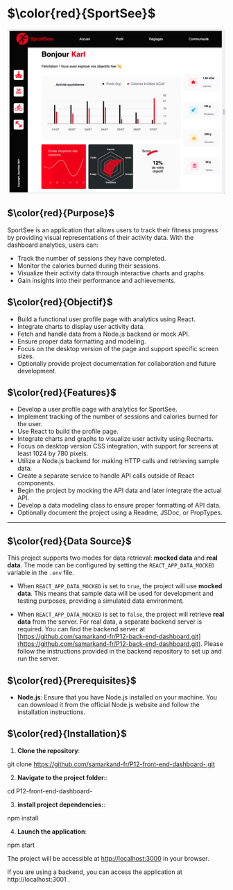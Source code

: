 # $\color{red}{SportSee}$

  

![](./src/assets/dashboard.png)

## $\color{red}{Purpose}$

SportSee is an application that allows users to track their fitness progress by providing visual representations of their activity data. With the dashboard analytics, users can:

-   Track the number of sessions they have completed.
-   Monitor the calories burned during their sessions.
-   Visualize their activity data through interactive charts and graphs.
-   Gain insights into their performance and achievements.

  
  

## $\color{red}{Objectif}$

  

-   Build a functional user profile page with analytics using React.
-   Integrate charts to display user activity data.
-   Fetch and handle data from a Node.js backend or mock API.
-   Ensure proper data formatting and modeling.
-   Focus on the desktop version of the page and support specific screen sizes.
-   Optionally provide project documentation for collaboration and future development.

  

## $\color{red}{Features}$

  -   Develop a user profile page with analytics for SportSee.
-   Implement tracking of the number of sessions and calories burned for the user.
-   Use React to build the profile page.
-   Integrate charts and graphs to visualize user activity using Recharts.
-   Focus on desktop version CSS integration, with support for screens at least 1024 by 780 pixels.
-   Utilize a Node.js backend for making HTTP calls and retrieving sample data.
-   Create a separate service to handle API calls outside of React components.
-   Begin the project by mocking the API data and later integrate the actual API.
-   Develop a data modeling class to ensure proper formatting of API data.
-   Optionally document the project using a Readme, JSDoc, or PropTypes.



----------
## $\color{red}{Data Source}$

This project supports two modes for data retrieval: **mocked data** and **real data**. The mode can be configured by setting the `REACT_APP_DATA_MOCKED` variable in the `.env` file.

-   When `REACT_APP_DATA_MOCKED` is set to `true`, the project will use **mocked data**. This means that sample data will be used for development and testing purposes, providing a simulated data environment.
    
-   When `REACT_APP_DATA_MOCKED` is set to `false`, the project will retrieve **real data** from the server. For real data, a separate backend server is required. You can find the backend server at [https://github.com/samarkand-fr/P12-back-end-dashboard.git](https://github.com/samarkand-fr/P12-back-end-dashboard.git). Please follow the instructions provided in the backend repository to set up and run the server.
  

## $\color{red}{Prerequisites}$

*  **Node.js**: Ensure that you have Node.js installed on your machine. You can download it from the official Node.js website and follow the installation instructions.

  

## $\color{red}{Installation}$

1.  **Clone the repository**:

git clone https://github.com/samarkand-fr/P12-front-end-dashboard-.git

2.  **Navigate to the project folder:**:

cd P12-front-end-dashboard-

3.  **install project dependencies:**:

  npm install 

4.  **Launch the application**:

  npm start

  
The project will be accessible at [http://localhost:3000](http://localhost:3000/) in your browser.

If you are using a backend, you can access the application at  http://localhost:3001 .